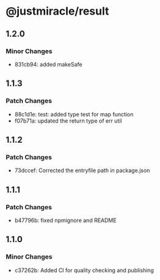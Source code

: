 # @justmiracle/result

## 1.2.0

### Minor Changes

- 831cb94: added makeSafe

## 1.1.3

### Patch Changes

- 88c1d1e: test: added type test for map function
- f07b71a: updated the return type of err util

## 1.1.2

### Patch Changes

- 73dccef: Corrected the entryfile path in package.json

## 1.1.1

### Patch Changes

- b47796b: fixed npmignore and README

## 1.1.0

### Minor Changes

- c37262b: Added CI for quality checking and publishing
